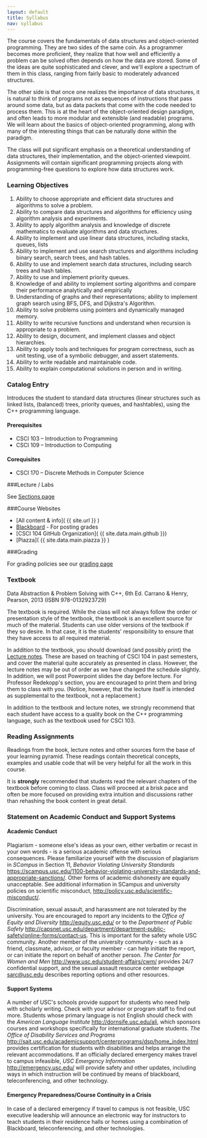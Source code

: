 ```yaml
---
layout: default
title: Syllabus
nav: syllabus
---
```


<p>The course covers the fundamentals of data structures and object-oriented programming. They are two sides of the same coin. As a programmer becomes more proficient, they realize that how well and efficiently a problem can be solved often depends on how the data are stored. Some of the ideas are quite sophisticated and clever, and we&#039;ll explore a spectrum of them in this class, ranging from fairly basic to moderately advanced structures.</p>

<p>The other side is that once one realizes the importance of data structures, it is natural to think of programs not as sequences of instructions that pass around some data, but as data packets that come with the code needed to process them. This is at the heart of the object-oriented design paradigm, and often leads to more modular and extensible (and readable) programs. We will learn about the basics of object-oriented programming, along with many of the interesting things that can be naturally done within the paradigm.</p>

<p>The class will put significant emphasis on a theoretical understanding of data structures, their implementation, and the object-oriented viewpoint. Assignments will contain significant programming projects along with programming-free questions to explore how data structures work.</p>

<h3 id="toc_1">Learning Objectives</h3>

<ol>
<li>Ability to choose appropriate and efficient data structures and algorithms to solve a problem.</li>
<li>Ability to compare data structures and algorithms for efficiency using algorithm analysis and experiments.</li>
<li>Ability to apply algorithm analysis and knowledge of discrete mathematics to evaluate algorithms and data structures.</li>
<li>Ability to implement and use linear data structures, including stacks, queues, lists</li>
<li>Ability to implement and use search structures and algorithms including binary search, search trees, and hash tables.</li>
<li>Ability to use and implement search data structures, including search trees and hash tables.</li>
<li>Ability to use and implement priority queues.</li>
<li>Knowledge of and ability to implement sorting algorithms and compare their performance analytically and empirically</li>
<li>Understanding of graphs and their representations; ability to implement graph search using BFS, DFS, and Dijkstra&#039;s Algorithm.</li>
<li>Ability to solve problems using pointers and dynamically managed memory.</li>
<li>Ability to write recursive functions and understand when recursion is appropriate to a problem.</li>
<li>Ability to design, document, and implement classes and object hierarchies.</li>
<li>Ability to apply tools and techniques for program correctness, such as unit testing, use of a symbolic debugger, and assert statements.</li>
<li>Ability to write readable and maintainable code.</li>
<li>Ability to explain computational solutions in person and in writing.</li>
</ol>

<h3 id="toc_2">Catalog Entry</h3>

<p>Introduces the student to standard data structures (linear structures such as linked lists, (balanced) trees, priority queues, and hashtables), using the C++ programming language.</p>

<h4 id="toc_3">Prerequisites</h4>

<ul>
<li>CSCI 103 &ndash; Introduction to Programming</li>
<li>CSCI 109 &ndash; Introduction to Computing</li>
</ul>

<h4 id="toc_4">Corequisites</h4>

<ul>
<li>CSCI 170 &ndash; Discrete Methods in Computer Science</li>
</ul>

###Lecture / Labs

See [Sections page]({{site.url}}/sections.html)

###Course Websites

 - [All content & info]( {{ site.url }} )
 - [Blackboard](https://blackboard.usc.edu/) - For posting grades
 - [CSCI 104 GitHub Organization]( {{ site.data.main.github }})
 - [Piazza]( {{ site.data.main.piazza }} )

###Grading

For grading policies see our [grading page]( {{site.url}}/grading.html )

<h3 id="toc_8">Textbook</h3>

<p>Data Abstraction &amp; Problem Solving with C++, 6th Ed. Carrano &amp; Henry, Pearson, 2013 (ISBN 978-0132923729)</p>

<p>The textbook is required. While the class will not always follow the order or presentation style of the textbook, the textbook is an excellent source for much of the material. Students can use older versions of the textbook if they so desire. In that case, it is the students&#039; responsibility to ensure that they have access to all required material.</p>

<p>In addition to the textbook, you should download (and possibly print) the <a href="http://bits.usc.edu/cs104_su15/docs/DataStructures.pdf">Lecture notes</a>.  These are based on teaching of CSCI 104 in past semesters, and cover the material quite accurately as presented in class. However, the lecture notes may be out of order as we have changed the schedule slightly. In addition, we will post Powerpoint slides the day before lecture. For Professor Redekopp's section, you are encouraged to print them and bring them to class with you. (Notice, however, that the lecture itself is intended as supplemental to the textbook, not a replacement.)</p>

<p>In addition to the textbook and lecture notes, we strongly recommend that each student have access to a quality book on the C++ programming language, such as the textbook used for CSCI 103.</p>

<h3 id="toc_9">Reading Assignments</h3>

<p>Readings from the book, lecture notes and other sources form the base of your learning pyramid. These readings contain theoretical concepts, examples and usable code that will be very helpful for all the work in this course.</p>

<p>It is <strong>strongly</strong> recommended that students read the relevant chapters of the textbook before coming to class. Class will proceed at a brisk pace and often be more focused on providing extra intuition and discussions rather than rehashing the book content in great detail.</p>

<h3 id="toc_10">Statement on Academic Conduct and Support Systems</h3>

<h4 id="toc_11">Academic Conduct</h4>

<p>Plagiarism - someone else&#039;s ideas as your own, either verbatim or recast in your own words - is a serious academic offense with serious consequences. Please familiarize yourself with the discussion of plagiarism in <em>SCampus</em> in Section 11, <em>Behavior Violating University Standards</em> <a href="https://scampus.usc.edu/1100-behavior-violating-university-standards-and-appropriate-sanctions/">https://scampus.usc.edu/1100-behavior-violating-university-standards-and-appropriate-sanctions/</a>. Other forms of academic dishonesty are equally unacceptable. See additional information in SCampus and university policies on scientific misconduct, <a href="http://policy.usc.edu/scientific-misconduct/">http://policy.usc.edu/scientific-misconduct/</a>.</p>

<p>Discrimination, sexual assault, and harassment are not tolerated by the university. You are encouraged to report any incidents to the <em>Office of Equity and Diversity</em> <a href="http://equity.usc.edu/">http://equity.usc.edu/</a> or to the <em>Department of Public Safety</em> <a href="http://capsnet.usc.edu/department/department-public-safety/online-forms/contact-us">http://capsnet.usc.edu/department/department-public-safety/online-forms/contact-us</a>. This is important for the safety whole USC community. Another member of the university community - such as a friend, classmate, advisor, or faculty member - can help initiate the report, or can initiate the report on behalf of another person. <em>The Center for Women and Men</em> <a href="http://www.usc.edu/student-affairs/cwm/">http://www.usc.edu/student-affairs/cwm/</a> provides 24/7 confidential support, and the sexual assault resource center webpage <a href="sarc@usc.edu">sarc@usc.edu</a> describes reporting options and other resources.</p>

<h4 id="toc_12">Support Systems</h4>

<p>A number of USC&#039;s schools provide support for students who need help with scholarly writing. Check with your advisor or program staff to find out more. Students whose primary language is not English should check with the <em>American Language Institute</em> <a href="http://dornsife.usc.edu/ali">http://dornsife.usc.edu/ali</a>, which sponsors courses and workshops specifically for international graduate students. <em>The Office of Disability Services and Programs</em> <a href="http://sait.usc.edu/academicsupport/centerprograms/dsp/home_index.html">http://sait.usc.edu/academicsupport/centerprograms/dsp/home_index.html</a> provides certification for students with disabilities and helps arrange the relevant accommodations. If an officially declared emergency makes travel to campus infeasible, <em>USC Emergency Information</em> <a href="http://emergency.usc.edu/">http://emergency.usc.edu/</a> will provide safety and other updates, including ways in which instruction will be continued by means of blackboard, teleconferencing, and other technology.</p>

<h4 id="toc_13">Emergency Preparedness/Course Continuity in a Crisis</h4>
In case of a declared emergency if travel to campus is not feasible, USC executive leadership will announce an electronic way for instructors to teach students in their residence halls or homes using a combination of Blackboard, teleconferencing, and other technologies.


